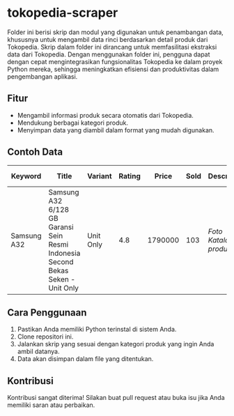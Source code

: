 # tokopedia-scraper
Folder ini berisi skrip dan modul yang digunakan untuk penambangan data, khususnya untuk mengambil data rinci berdasarkan detail produk dari Tokopedia. Skrip dalam folder ini dirancang untuk memfasilitasi ekstraksi data dari Tokopedia. Dengan menggunakan folder ini, pengguna dapat dengan cepat mengintegrasikan fungsionalitas Tokopedia ke dalam proyek Python mereka, sehingga meningkatkan efisiensi dan produktivitas dalam pengembangan aplikasi.

## Fitur
- Mengambil informasi produk secara otomatis dari Tokopedia.
- Mendukung berbagai kategori produk.
- Menyimpan data yang diambil dalam format yang mudah digunakan.

## Contoh Data
| Keyword      | Title                                                                                                           | Variant     | Rating | Price   | Sold | Description                | Item Condition | Shop Name  | Store Location | Product Site                                                                                                                                                                                                                                                                                                                                                                                                                                                                                                                                                                                                                                           | Updated At          |
|--------------|-----------------------------------------------------------------------------------------------------------------|-------------|--------|---------|------|----------------------------|----------------|------------|----------------|-------------------------------------------------------------------------------------------------------------------------------------------------------------------------------------------------------------------------------------------------------------------------------------------------------------------------------------------------------------------------------------------------------------------------------------------------------------------------------------------------------------------------------------------------------------------------------------------------------------------------------------------------------|----------------------|
| Samsung A32  | Samsung A32 6/128 GB Garansi Sein Resmi Indonesia Second Bekas Seken - Unit Only                              | Unit Only   | 4.8    | 1790000 | 103  | *Foto Katalog produk...*   | Bekas          | VstoreINDO | Jakarta Utara   | https://www.tokopedia.com/vstoreindo/samsung-a32-6-128-gb-garansi-sein-resmi-indonesia-second-bekas-seken-unit-only?extParam=ivf%3Dfalse%26keyword%3Dsamsung+a32+bekas%26search_id%3D202502120330350DCD890598C2983B9YGP%26src%3Dsearch | 2025-02-12 10:30:56 |

## Cara Penggunaan
1. Pastikan Anda memiliki Python terinstal di sistem Anda.
2. Clone repositori ini.
3. Jalankan skrip yang sesuai dengan kategori produk yang ingin Anda ambil datanya.
4. Data akan disimpan dalam file yang ditentukan.

## Kontribusi
Kontribusi sangat diterima! Silakan buat pull request atau buka isu jika Anda memiliki saran atau perbaikan.